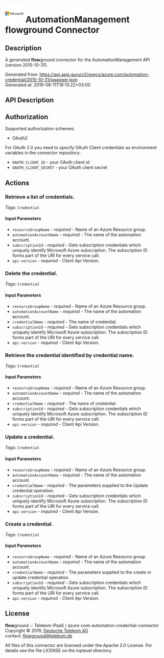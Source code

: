 # ![LOGO](logo.png) AutomationManagement **flow**ground Connector

## Description

A generated **flow**ground connector for the AutomationManagement API (version 2015-10-31).

Generated from: https://api.apis.guru/v2/specs/azure.com/automation-credential/2015-10-31/swagger.json<br/>
Generated at: 2019-06-11T18:13:22+03:00

## API Description



## Authorization

Supported authorization schemes:
- OAuth2

For OAuth 2.0 you need to specify OAuth Client credentials as environment variables in the connector repository:
* `OAUTH_CLIENT_ID` - your OAuth client id
* `OAUTH_CLIENT_SECRET` - your OAuth client secret

## Actions

### Retrieve a list of credentials.

*Tags:* `Credential`

#### Input Parameters
* `resourceGroupName` - _required_ - Name of an Azure Resource group.
* `automationAccountName` - _required_ - The name of the automation account.
* `subscriptionId` - _required_ - Gets subscription credentials which uniquely identify Microsoft Azure subscription. The subscription ID forms part of the URI for every service call.
* `api-version` - _required_ - Client Api Version.

### Delete the credential.

*Tags:* `Credential`

#### Input Parameters
* `resourceGroupName` - _required_ - Name of an Azure Resource group.
* `automationAccountName` - _required_ - The name of the automation account.
* `credentialName` - _required_ - The name of credential.
* `subscriptionId` - _required_ - Gets subscription credentials which uniquely identify Microsoft Azure subscription. The subscription ID forms part of the URI for every service call.
* `api-version` - _required_ - Client Api Version.

### Retrieve the credential identified by credential name.

*Tags:* `Credential`

#### Input Parameters
* `resourceGroupName` - _required_ - Name of an Azure Resource group.
* `automationAccountName` - _required_ - The name of the automation account.
* `credentialName` - _required_ - The name of credential.
* `subscriptionId` - _required_ - Gets subscription credentials which uniquely identify Microsoft Azure subscription. The subscription ID forms part of the URI for every service call.
* `api-version` - _required_ - Client Api Version.

### Update a credential.

*Tags:* `Credential`

#### Input Parameters
* `resourceGroupName` - _required_ - Name of an Azure Resource group.
* `automationAccountName` - _required_ - The name of the automation account.
* `credentialName` - _required_ - The parameters supplied to the Update credential operation.
* `subscriptionId` - _required_ - Gets subscription credentials which uniquely identify Microsoft Azure subscription. The subscription ID forms part of the URI for every service call.
* `api-version` - _required_ - Client Api Version.

### Create a credential.

*Tags:* `Credential`

#### Input Parameters
* `resourceGroupName` - _required_ - Name of an Azure Resource group.
* `automationAccountName` - _required_ - The name of the automation account.
* `credentialName` - _required_ - The parameters supplied to the create or update credential operation.
* `subscriptionId` - _required_ - Gets subscription credentials which uniquely identify Microsoft Azure subscription. The subscription ID forms part of the URI for every service call.
* `api-version` - _required_ - Client Api Version.

## License

**flow**ground :- Telekom iPaaS / azure-com-automation-credential-connector<br/>
Copyright © 2019, [Deutsche Telekom AG](https://www.telekom.de)<br/>
contact: flowground@telekom.de

All files of this connector are licensed under the Apache 2.0 License. For details
see the file LICENSE on the toplevel directory.
